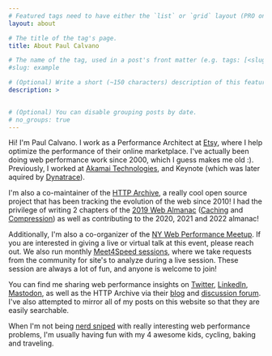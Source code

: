 ```yaml
---
# Featured tags need to have either the `list` or `grid` layout (PRO only).
layout: about

# The title of the tag's page.
title: About Paul Calvano

# The name of the tag, used in a post's front matter (e.g. tags: [<slug>]).
#slug: example

# (Optional) Write a short (~150 characters) description of this featured tag.
description: >

 
# (Optional) You can disable grouping posts by date.
# no_groups: true
---
```

  Hi! I'm Paul Calvano.  I work as a Performance Architect at [Etsy](https://www.etsy.com/), where I help optimize the performance of their online marketplace. I've actually been doing web performance work since 2000, which I guess makes me old :).  Previously, I worked at [Akamai Technologies](https://www.akamai.com/), and Keynote (which was later aquired by [Dynatrace](https://www.dynatrace.com/)).
  
  I'm also a co-maintainer of the [HTTP Archive](https://httparchive.org), a really cool open source project that has been tracking the evolution of the web since 2010! I had the privilege of writing 2 chapters of the [2019 Web Almanac](https://almanac.httparchive.org/en/2019/) ([Caching](https://almanac.httparchive.org/en/2019/caching) and [Compression](https://almanac.httparchive.org/en/2019/compression)) as well as contributing to the 2020, 2021 and 2022 almanac!

  Additionally, I'm also a co-organizer of the [NY Web Performance Meetup](https://www.meetup.com/web-performance-ny/). If you are interested in giving a live or virtual talk at this event, please reach out. We also run monthly [Meet4Speed sessions](https://www.meetup.com/web-performance-ny/events/), where we take requests from the community for site's to analyze during a live session. These session are always a lot of fun, and anyone is welcome to join!    
  
  You can find me sharing web performance insights on [Twitter](https://twitter.com/paulcalvano), [LinkedIn](https://www.linkedin.com/in/paulcalvano/), [Mastodon](https://webperf.social/@paulcalvano), as well as the HTTP Archive via their [blog](https://dev.to/httparchive) and [discussion forum](https://discuss.httparchive.org). I've also attempted to mirror all of my posts on this website so that they are easily searchable.
  
  When I'm not being [nerd sniped](https://xkcd.com/356/) with really interesting web performance problems, I'm usually having fun with my 4 awesome kids, cycling, baking and traveling.
